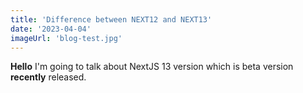 ```yaml
---
title: 'Difference between NEXT12 and NEXT13'
date: '2023-04-04'
imageUrl: 'blog-test.jpg'
---
```


**Hello**
I'm going to talk about NextJS 13 version which is beta version **recently** released.
